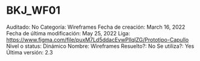 # BKJ_WF01

Auditado: No
Categoría: Wireframes
Fecha de creación: March 16, 2022
Fecha de última modificación: May 25, 2022
Liga: https://www.figma.com/file/puxM7Ld5ddacEvwPIlqlZG/Prototipo-Capullo
Nivel o status: Dinámico
Nombre: Wireframes
Resuelto?: No
Se utiliza?: Yes
Última versión: 2.3